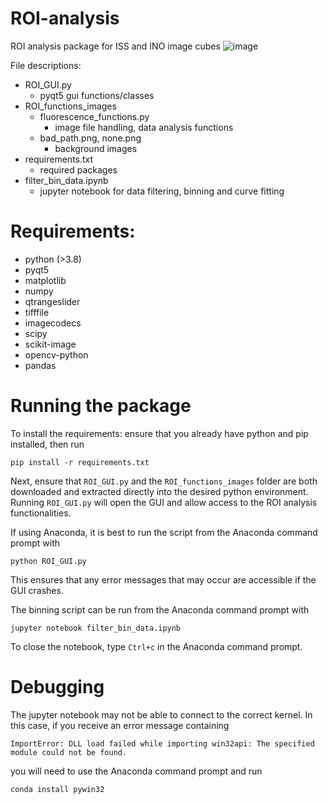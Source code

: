 # ROI-analysis
ROI analysis package for ISS and INO image cubes
![image](https://user-images.githubusercontent.com/84033812/129761866-83b31096-4b1d-437f-8a8f-1ffb65cb51c3.png)

File descriptions:
- ROI_GUI.py
  - pyqt5 gui functions/classes
- ROI_functions_images
  - fluorescence_functions.py
    - image file handling, data analysis functions
  - bad_path.png, none.png
    - background images
- requirements.txt
  - required packages
- filter_bin_data.ipynb
  - jupyter notebook for data filtering, binning and curve fitting
  
# Requirements:
- python (>3.8)
- pyqt5
- matplotlib
- numpy
- qtrangeslider
- tifffile
- imagecodecs
- scipy
- scikit-image
- opencv-python
- pandas

# Running the package
To install the requirements: ensure that you already have python and pip installed, then run

    pip install -r requirements.txt

Next, ensure that `ROI_GUI.py` and the `ROI_functions_images` folder are both downloaded and extracted directly into the desired python environment. 
Running `ROI_GUI.py` will open the GUI and allow access to the ROI analysis functionalities.

If using Anaconda, it is best to run the script from the Anaconda command prompt with

    python ROI_GUI.py
    
This ensures that any error messages that may occur are accessible if the GUI crashes.

The binning script can be run from the Anaconda command prompt with

    jupyter notebook filter_bin_data.ipynb

To close the notebook, type `Ctrl+c` in the Anaconda command prompt.

# Debugging

The jupyter notebook may not be able to connect to the correct kernel. In this case, if you receive an error message containing 

    ImportError: DLL load failed while importing win32api: The specified module could not be found.
    
you will need to use the Anaconda command prompt and run

    conda install pywin32
